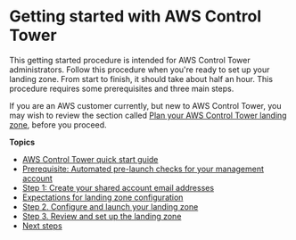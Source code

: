 # Getting started with AWS Control Tower<a name="getting-started-with-control-tower"></a>

This getting started procedure is intended for AWS Control Tower administrators\. Follow this procedure when you're ready to set up your landing zone\. From start to finish, it should take about half an hour\. This procedure requires some prerequisites and three main steps\.

If you are an AWS customer currently, but new to AWS Control Tower, you may wish to review the section called [Plan your AWS Control Tower landing zone](planning-your-deployment.md), before you proceed\.

**Topics**
+ [AWS Control Tower quick start guide](quick-start.md)
+ [Prerequisite: Automated pre\-launch checks for your management account](getting-started-prereqs.md)
+ [Step 1: Create your shared account email addresses](step-one.md)
+ [Expectations for landing zone configuration](getting-started-configure.md)
+ [Step 2\. Configure and launch your landing zone](step-two.md)
+ [Step 3\. Review and set up the landing zone](review-and-set-up.md)
+ [Next steps](getting-started-next.md)